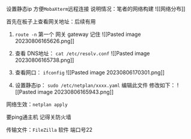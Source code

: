 设置静态ip 方便`MobaXterm`远程连接
说明情况：笔者的网络构建
![[网络分布]]

首先在板子上查看网关地址：后续有用
1. `route -n`
第一个 网关 gateway 记住 
![[Pasted image 20230806165626.png]]

2. 查看 DNS地址：
`cat /etc/resolv.conf`
![[Pasted image 20230806165738.png]]

3. 查看网口：
`ifconfig`
![[Pasted image 20230806170301.png]]

4. 设置静态ip：
`sudo /etc/netplan/xxxx.yaml` 编辑此文件 
修改如下：
![[Pasted image 20230806165943.png]]

网络生效：`netplan apply`

要ping通主机 记得关防火墙

传输文件：`FileZilla` 软件 端口号22
